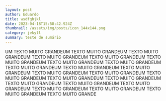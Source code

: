 ```yaml
---
layout: post
author: Eduardo
title: wsdfghjkl
date: 2023-04-18T15:58:42.924Z
thumbnail: /assets/img/posts/icon_144x144.png
category: jekyll
summary: teste de sumário
---
```

 UM TEXTO MUITO GRANDEUM TEXTO MUITO GRANDEUM TEXTO MUITO GRANDEUM TEXTO MUITO GRANDEUM TEXTO MUITO GRANDEUM TEXTO MUITO GRANDEUM TEXTO MUITO GRANDEUM TEXTO MUITO GRANDEUM TEXTO MUITO GRANDEUM TEXTO MUITO GRANDEUM TEXTO MUITO GRANDEUM TEXTO MUITO GRANDEUM TEXTO MUITO GRANDEUM TEXTO MUITO GRANDEUM TEXTO MUITO GRANDEUM TEXTO MUITO GRANDEUM TEXTO MUITO GRANDEUM TEXTO MUITO GRANDEUM TEXTO MUITO GRANDEUM TEXTO MUITO GRANDEUM TEXTO MUITO GRANDEUM TEXTO MUITO GRANDEUM TEXTO MUITO GRANDE
